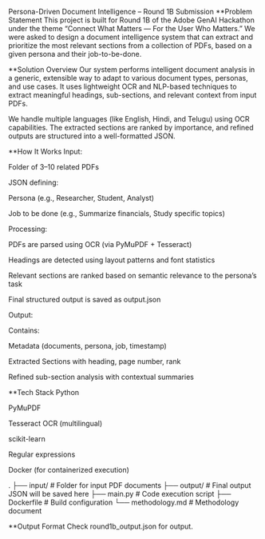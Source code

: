  Persona-Driven Document Intelligence – Round 1B Submission
**Problem Statement
This project is built for Round 1B of the Adobe GenAI Hackathon under the theme “Connect What Matters — For the User Who Matters.”
We were asked to design a document intelligence system that can extract and prioritize the most relevant sections from a collection of PDFs, based on a given persona and their job-to-be-done.

**Solution Overview
Our system performs intelligent document analysis in a generic, extensible way to adapt to various document types, personas, and use cases. It uses lightweight OCR and NLP-based techniques to extract meaningful headings, sub-sections, and relevant context from input PDFs.

We handle multiple languages (like English, Hindi, and Telugu) using OCR capabilities. The extracted sections are ranked by importance, and refined outputs are structured into a well-formatted JSON.

**How It Works
Input:

Folder of 3–10 related PDFs

JSON defining:

Persona (e.g., Researcher, Student, Analyst)

Job to be done (e.g., Summarize financials, Study specific topics)

Processing:

PDFs are parsed using OCR (via PyMuPDF + Tesseract)

Headings are detected using layout patterns and font statistics

Relevant sections are ranked based on semantic relevance to the persona’s task

Final structured output is saved as output.json

Output:

Contains:

Metadata (documents, persona, job, timestamp)

Extracted Sections with heading, page number, rank

Refined sub-section analysis with contextual summaries

**Tech Stack
Python

PyMuPDF

Tesseract OCR (multilingual)

scikit-learn

Regular expressions

Docker (for containerized execution)

.
├── input/                   # Folder for input PDF documents
├── output/                  # Final output JSON will be saved here
├── main.py                  # Code execution script
├── Dockerfile               # Build configuration
└── methodology.md           # Methodology document

**Output Format
Check round1b_output.json for output.


